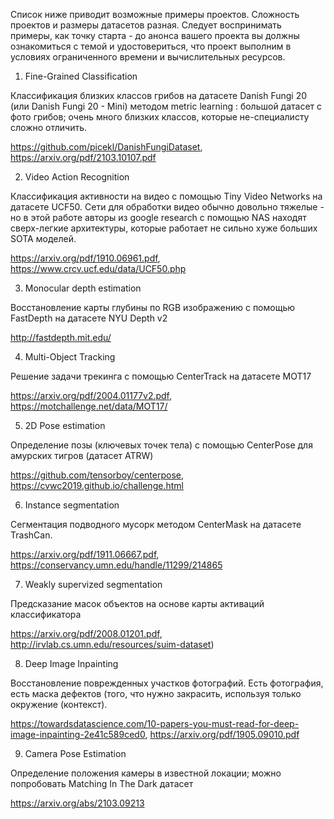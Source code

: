 Список ниже приводит возможные примеры проектов. Сложность проектов и размеры датасетов разная.
Следует воспринимать примеры, как точку старта - до анонса вашего проекта вы должны ознакомиться с темой и удостовериться, что проект выполним в условиях ограниченного времени и вычислительных ресурсов.


1. Fine-Grained Classification

Классификация близких классов грибов на датасете Danish Fungi 20 (или Danish Fungi 20 - Mini) методом metric learning : большой датасет с фото грибов; очень много близких классов, которые не-специалисту сложно отличить.

https://github.com/picekl/DanishFungiDataset, https://arxiv.org/pdf/2103.10107.pdf


2. Video Action Recognition

Классификация активности на видео с помощью Tiny Video Networks на датасете UCF50. Сети для обработки видео обычно довольно тяжелые - но в этой работе авторы из google research с помощью NAS находят сверх-легкие архитектуры, которые работает не сильно хуже больших SOTA моделей.

https://arxiv.org/pdf/1910.06961.pdf, https://www.crcv.ucf.edu/data/UCF50.php


3. Monocular depth estimation

Восстановление карты глубины по RGB изображению с помощью FastDepth на датасете NYU Depth v2

http://fastdepth.mit.edu/


4. Multi-Object Tracking

Решение задачи трекинга с помощью CenterTrack на датасете MOT17

https://arxiv.org/pdf/2004.01177v2.pdf, https://motchallenge.net/data/MOT17/


5. 2D Pose estimation

Определение позы (ключевых точек тела) с помощью CenterPose для амурских тигров (датасет ATRW)

https://github.com/tensorboy/centerpose, https://cvwc2019.github.io/challenge.html


6. Instance segmentation

Сегментация подводного мусорк методом CenterMask на датасете TrashCan.

https://arxiv.org/pdf/1911.06667.pdf, https://conservancy.umn.edu/handle/11299/214865


7. Weakly supervized segmentation

Предсказание масок объектов на основе карты активаций классификатора

https://arxiv.org/pdf/2008.01201.pdf, http://irvlab.cs.umn.edu/resources/suim-dataset)


8. Deep Image Inpainting

Восстановление поврежденных участков фотографий. Есть фотография, есть маска дефектов (того, что нужно закрасить, используя только окружение (контекст).

https://towardsdatascience.com/10-papers-you-must-read-for-deep-image-inpainting-2e41c589ced0, https://arxiv.org/pdf/1905.09010.pdf

9. Camera Pose Estimation

Определение положения камеры в известной локации; можно попробовать Matching In The Dark датасет

https://arxiv.org/abs/2103.09213